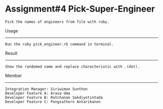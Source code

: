 
Assignment#4 Pick-Super-Engineer
==========================

	Pick the names of engineers from file with ruby.
	
Usage
__________________________

	Run the ruby pick_engineer.rb command in terminal.

Result
__________________________

	Show the randomed name and replace charecteristic with .(dot).

Member
__________________________
 
	Integration Manager: Siriwimon Sunthon 
	Developer Feature A: Arasa Uma
	Developer Feature B: Ratchanan Sakdiyotintada 
	Developer Feature C: Pongsathorn Antarikanon

